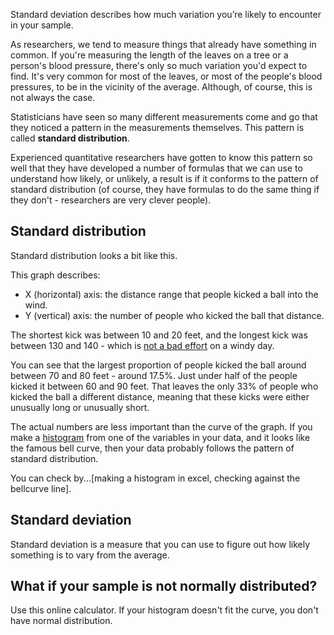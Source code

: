 Standard deviation describes how much variation you’re likely to encounter in your sample.

As researchers, we tend to measure things that already have something in common.  If you're measuring the length of the leaves on a tree or a person's blood pressure, there's only so much variation you'd expect to find.  It's very common for most of the leaves, or most of the people's blood pressures, to be in the vicinity of the average.  Although, of course, this is not always the case.

Statisticians have seen so many different measurements come and go that they noticed a pattern in the measurements themselves.  This pattern is called __standard distribution__.

Experienced quantitative researchers have gotten to know this pattern so well that they have developed a number of formulas that we can use to understand how likely, or unlikely, a result is if it conforms to the pattern of standard distribution (of course, they have formulas to do the same thing if they don't - researchers are very clever people).


## Standard distribution

Standard distribution looks a bit like this. 

This graph describes:

* X (horizontal) axis: the distance range that people kicked a ball into the wind.
* Y (vertical) axis: the number of people who kicked the ball that distance.

The shortest kick was between 10 and 20 feet, and the longest kick was between 130 and 140 - which is [not a bad effort](https://www.youtube.com/watch?v=BzutX8bm5mo) on a windy day.

You can see that the largest proportion of people kicked the ball around between 70 and 80 feet - around 17.5%.  Just under half of the people kicked it between 60 and 90 feet.  That leaves the only 33% of people who kicked the ball a different distance, meaning that these kicks were either unusually long or unusually short.

The actual numbers are less important than the curve of the graph.  If you make a [histogram](https://en.wikipedia.org/wiki/Histogram) from one of the variables in your data, and it looks like the famous bell curve, then your data probably follows the pattern of standard distribution.

You can check by...[making a histogram in excel, checking against the bellcurve line].




## Standard deviation

Standard deviation is a measure that you can use to figure out how likely something is to vary from the average.

## What if your sample is not normally distributed?
Use this online calculator.  If your histogram doesn't fit the curve, you don't have normal distribution.
